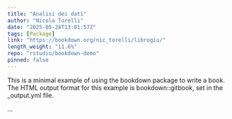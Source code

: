```yaml
---
title: "Analisi dei dati"
author: "Nicola Torelli"
date: "2025-05-28T13:01:57Z"
tags: [Package]
link: "https://bookdown.org/nic_torelli/librogiu/"
length_weight: "11.6%"
repo: "rstudio/bookdown-demo"
pinned: false
---
```


<p>This is a minimal example of using the bookdown package to write a book.
The HTML output format for this example is bookdown::gitbook,
set in the _output.yml file.</p> ...
